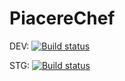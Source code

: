 # PiacereChef

DEV: [![Build status](https://build.appcenter.ms/v0.1/apps/58326a06-bfc8-43d2-9944-beb422071a9d/branches/dev/badge)](https://appcenter.ms)

STG: [![Build status](https://build.appcenter.ms/v0.1/apps/58326a06-bfc8-43d2-9944-beb422071a9d/branches/test/badge)](https://appcenter.ms)